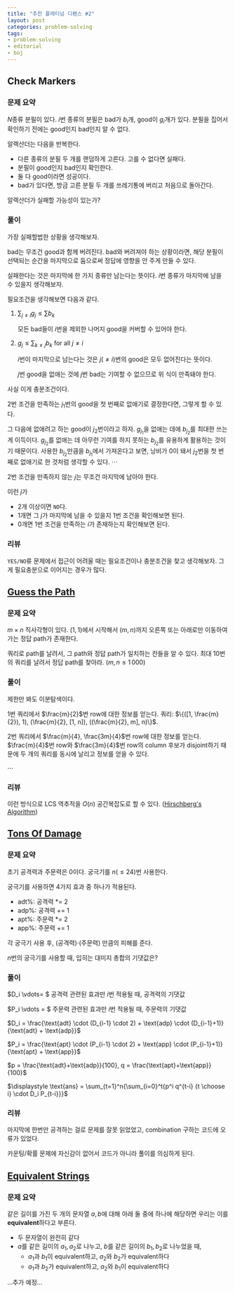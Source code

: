 ```yaml
---
title: "추천 플래티넘 디펜스 #2"
layout: post
categories: problem-solving
tags:
- problem-solving
- editorial
- boj
---
```





## Check Markers

### 문제 요약

$N$종류 분필이 있다. $i$번 종류의 분필은 bad가 $b_i$개, good이 $g_i$개가 있다. 분필을 집어서 확인하기 전에는 good인지 bad인지 알 수 없다.

알렉산더는 다음을 반복한다.

- 다른 종류의 분필 두 개를 랜덤하게 고른다. 고를 수 없다면 실패다.
- 분필이 good인지 bad인지 확인한다.
- 둘 다 good이라면 성공이다.
- bad가 있다면, 방금 고른 분필 두 개를 쓰레기통에 버리고 처음으로 돌아간다.

알렉산더가 실패할 가능성이 있는가?



### 풀이

가장 실패할법한 상황을 생각해보자.

bad는 무조건 good과 함께 버려진다. bad와 버려져야 하는 상황이라면, 해당 분필이 선택되는 순간을 마지막으로 둠으로써 정답에 영향을 안 주게 만들 수 있다.



실패한다는 것은 마지막에 한 가지 종류만 남는다는 뜻이다. $i$번 종류가 마지막에 남을 수 있을지 생각해보자.

필요조건을 생각해보면 다음과 같다.

1. $\displaystyle \sum_{j \ne i}{g_j} \le \sum{b_k}$

   모든 bad들이 $i$번을 제외한 나머지 good을 커버할 수 있어야 한다.

2. $\displaystyle g_j \le \sum_{k \ne j}{b_k}$ for all $j \ne i$

   $i$번이 마지막으로 남는다는 것은 $j(\ne i)$번의 good은 모두 없어진다는 뜻이다.

   $j$번 good을 없애는 것에 $j$번 bad는 기여할 수 없으므로 위 식이 만족돼야 한다.



사실 이게 충분조건이다.

2번 조건을 만족하는 $j_1$번의 good을 첫 번째로 없애기로 결정한다면, 그렇게 할 수 있다.

그 다음에 없애려고 하는 good이 $j_2$번이라고 하자. $g_{j_1}$을 없애는 데에 $b_{j_2}$를 최대한 쓰는 게 이득이다. $g_{j_2}$를 없애는 데 아무런 기여를 하지 못하는 $b_{j_2}$를 유용하게 활용하는 것이기 때문이다. 사용한 $b_{j_2}$만큼을 $b_{j_1}$에서 가져온다고 보면, 낭비가 0이 돼서 $j_2$번을 첫 번째로 없애기로 한 것처럼 생각할 수 있다.
$\cdots$



2번 조건을 만족하지 않는 $j$는 무조건 마지막에 남아야 한다.

이런 $j$가

- 2개 이상이면 `NO`다.
- 1개면 그 $j$가 마지막에 남을 수 있을지 1번 조건을 확인해보면 된다.
- 0개면 1번 조건을 만족하는 $i$가 존재하는지 확인해보면 된다.



### 리뷰

`YES/NO`류 문제에서 접근이 어려울 때는 필요조건이나 충분조건을 찾고 생각해보자. 그게 필요충분으로 이어지는 경우가 많다.





## [Guess the Path](https://www.acmicpc.net/problem/19808)

### 문제 요약

$m \times n$ 직사각형이 있다. $(1, 1)$에서 시작해서 $(m, n)$까지 오른쪽 또는 아래로만 이동하여 가는 정답 path가 존재한다.

쿼리로 path를 날려서, 그 path와 정답 path가 일치하는 칸들을 알 수 있다. 최대 10번의 쿼리를 날려서 정답 path를 찾아라. $(m, n \le 1\,000)$



### 풀이

제한만 봐도 이분탐색이다.

1번 쿼리에서 $\frac{m}{2}$번 row에 대한 정보를 얻는다. 쿼리: $\{([1, \frac{m}{2}), 1), (\frac{m}{2}, [1, n]), ((\frac{m}{2}, m], n)\}$.

2번 쿼리에서 $\frac{m}{4}, \frac{3m}{4}$번 row에 대한 정보를 얻는다. $\frac{m}{4}$번 row와 $\frac{3m}{4}$번 row의 column 후보가 disjoint하기 때문에 두 개의 쿼리를 동시에 날리고 정보를 얻을 수 있다.

$\cdots$



### 리뷰

이런 방식으로 LCS 역추적을 $O(n)$ 공간복잡도로 할 수 있다. ([Hirschberg's Algorithm](https://koosaga.com/243))





## [Tons Of Damage](https://www.acmicpc.net/problem/10222)

### 문제 요약

초기 공격력과 주문력은 0이다. 궁극기를 $n(\le 24)$번 사용한다.

궁극기를 사용하면 4가지 효과 중 하나가 적용된다.

- adt%: 공격력 *= 2
- adp%: 공격력 += 1
- apt%: 주문력 *= 2
- app%: 주문력 += 1

각 궁극기 사용 후, (공격력)$\cdot$(주문력) 만큼의 피해를 준다.

$n$번의 궁극기를 사용할 때, 입히는 대미지 총합의 기댓값은?



### 풀이

$D_i \vdots= $ 공격력 관련된 효과만 $i$번 적용될 때, 공격력의 기댓값

$P_i \vdots = $ 주문력 관련된 효과만 $i$번 적용될 때, 주문력의 기댓값

$D_i = \frac{\text{adt} \cdot (D_{i-1} \cdot 2) + \text{adp} \cdot (D_{i-1}+1)}{\text{adt} + \text{adp}}$

$P_i = \frac{\text{apt} \cdot (P_{i-1} \cdot 2) + \text{app} \cdot (P_{i-1}+1)}{\text{apt} + \text{app}}$

$p = \frac{\text{adt}+\text{adp}}{100}, q = \frac{\text{apt}+\text{app}}{100}$

$\displaystyle \text{ans} = \sum_{t=1}^n{\sum_{i=0}^t{p^i q^{t-i} {t \choose i} \cdot D_i P_{t-i}}}$



### 리뷰

마지막에 한번만 공격하는 걸로 문제를 잘못 읽었었고, combination 구하는 코드에 오류가 있었다.

카운팅/확률 문제에 자신감이 없어서 코드가 아니라 풀이를 의심하게 된다.





## [Equivalent Strings](https://www.acmicpc.net/problem/12894)

### 문제 요약

같은 길이를 가진 두 개의 문자열 $a, b$에 대해 아래 둘 중에 하나에 해당하면 우리는 이를 **equivalent**하다고 부른다.

- 두 문자열이 완전히 같다
- $a$를 같은 길이의 $a_1, a_2$로 나누고, $b$를 같은 길이의 $b_1, b_2$로 나누었을 때,
  - $a_1$과 $b_1$이 equivalent하고, $a_2$와 $b_2$가 equivalent하다
  - $a_1$과 $b_2$가 equivalent하고, $a_2$와 $b_1$이 equivalent하다

...추가 예정...
